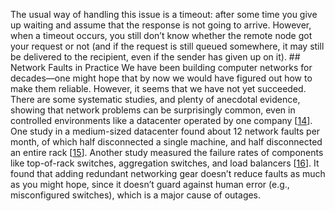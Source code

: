 
The usual way of handling this issue is a timeout: after some time you give up waiting and assume that
the response is not going to arrive. However, when a timeout occurs, you still don’t know whether
the remote node got your request or not (and if the request is still queued somewhere, it may still
be delivered to the recipient, even if the sender has given up on it). ## Network Faults in Practice 
We have been building computer networks for decades—one might hope that by now we would have
figured out how to make them reliable. However, it seems that we have not yet succeeded. 
There are some systematic studies, and plenty of anecdotal evidence, showing that network problems
can be surprisingly common, even in controlled environments like a datacenter operated by one
company [[14](ch08.html#Bailis2014jx)].
One study in a medium-sized datacenter found about 12 network faults per month, of which half
disconnected a single machine, and half disconnected an entire rack
[[15](ch08.html#Leners2015gv)].
Another study measured the failure rates of components like top-of-rack switches, aggregation
switches, and load balancers
[[16](ch08.html#Gill2011ku)].
It found that adding redundant networking gear doesn’t reduce faults as much as you might hope, since it
doesn’t guard against human error (e.g., misconfigured switches), which is a major cause of outages.